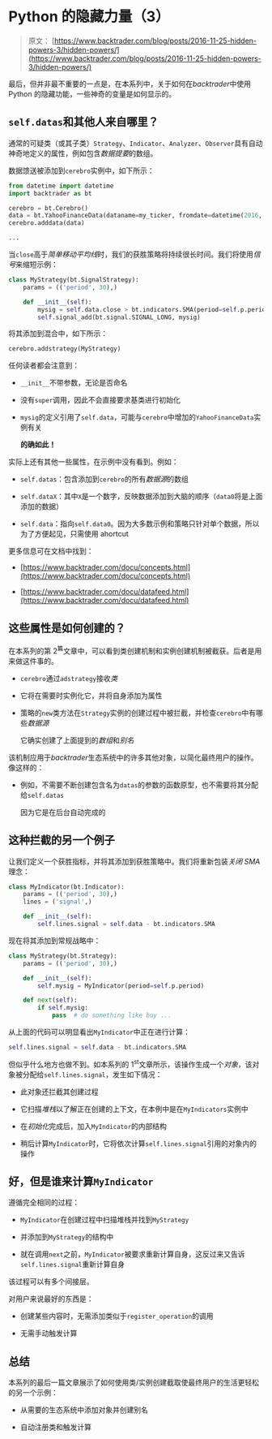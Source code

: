 # Python 的隐藏力量（3）

> 原文： [https://www.backtrader.com/blog/posts/2016-11-25-hidden-powers-3/hidden-powers/](https://www.backtrader.com/blog/posts/2016-11-25-hidden-powers-3/hidden-powers/)

最后，但并非最不重要的一点是，在本系列中，关于如何在*backtrader*中使用 Python 的隐藏功能，一些神奇的变量是如何显示的。

## `self.datas`和其他人来自哪里？

通常的可疑类（或其子类）`Strategy`、`Indicator`、`Analyzer`、`Observer`具有自动神奇地定义的属性，例如包含*数据提要*的数组。

数据馈送被添加到`cerebro`实例中，如下所示：

```py
from datetime import datetime
import backtrader as bt

cerebro = bt.Cerebro()
data = bt.YahooFinanceData(dataname=my_ticker, fromdate=datetime(2016, 1, 1))
cerebro.adddata(data)

... 
```

当`close`高于*简单移动平均线*时，我们的获胜策略将持续很长时间。我们将使用*信号*来缩短示例：

```py
class MyStrategy(bt.SignalStrategy):
    params = (('period', 30),)

    def __init__(self):
        mysig = self.data.close > bt.indicators.SMA(period=self.p.period)
        self.signal_add(bt.signal.SIGNAL_LONG, mysig) 
```

将其添加到混合中，如下所示：

```py
cerebro.addstrategy(MyStrategy) 
```

任何读者都会注意到：

*   `__init__`不带参数，无论是否命名

*   没有`super`调用，因此不会直接要求基类进行初始化

*   `mysig`的定义引用了`self.data`，可能与`cerebro`中增加的`YahooFinanceData`实例有关

    **的确如此！**

实际上还有其他一些属性，在示例中没有看到。例如：

*   `self.datas`：包含添加到`cerebro`的所有*数据源*的数组

*   `self.dataX`：其中`X`是一个数字，反映数据添加到大脑的顺序（`data0`将是上面添加的数据）

*   `self.data`：指向`self.data0`。因为大多数示例和策略只针对单个数据，所以为了方便起见，只需使用 ahortcut

更多信息可在文档中找到：

*   [https://www.backtrader.com/docu/concepts.html](https://www.backtrader.com/docu/concepts.html)

*   [https://www.backtrader.com/docu/datafeed.html](https://www.backtrader.com/docu/datafeed.html)

## 这些属性是如何创建的？

在本系列的第 2<sup>篇</sup>文章中，可以看到类创建机制和实例创建机制被截获。后者是用来做这件事的。

*   `cerebro`通过`adstrategy`接收*类*

*   它将在需要时实例化它，并将自身添加为属性

*   策略的`new`类方法在`Strategy`实例的创建过程中被拦截，并检查`cerebro`中有哪些*数据源*

    它确实创建了上面提到的*数组*和*别名*

该机制应用于*backtrader*生态系统中的许多其他对象，以简化最终用户的操作。像这样的：

*   例如，不需要不断创建包含名为`datas`的参数的函数原型，也不需要将其分配给`self.datas`

    因为它是在后台自动完成的

## 这种拦截的另一个例子

让我们定义一个获胜指标，并将其添加到获胜策略中。我们将重新包装*关闭 SMA*理念：

```py
class MyIndicator(bt.Indicator):
    params = (('period', 30),)
    lines = ('signal',)

    def __init__(self):
        self.lines.signal = self.data - bt.indicators.SMA 
```

现在将其添加到常规战略中：

```py
class MyStrategy(bt.Strategy):
    params = (('period', 30),)

    def __init__(self):
        self.mysig = MyIndicator(period=self.p.period)

    def next(self):
        if self.mysig:
            pass  # do something like buy ... 
```

从上面的代码可以明显看出`MyIndicator`中正在进行计算：

```py
self.lines.signal = self.data - bt.indicators.SMA 
```

但似乎什么地方也做不到。如本系列的 1<sup>st</sup>文章所示，该操作生成一个*对象*，该对象被分配给`self.lines.signal`，发生如下情况：

*   此对象还拦截其创建过程

*   它扫描*堆栈*以了解正在创建的上下文，在本例中是在`MyIndicators`实例中

*   在*初始化*完成后，加入`MyIndicator`的内部结构

*   稍后计算`MyIndicator`时，它将依次计算`self.lines.signal`引用的对象内的操作

## 好，但是谁来计算`MyIndicator`

遵循完全相同的过程：

*   `MyIndicator`在创建过程中扫描堆栈并找到`MyStrategy`

*   并添加到`MyStrategy`的结构中

*   就在调用`next`之前，`MyIndicator`被要求重新计算自身，这反过来又告诉`self.lines.signal`重新计算自身

该过程可以有多个间接层。

对用户来说最好的东西是：

*   创建某些内容时，无需添加类似于`register_operation`的调用

*   无需手动触发计算

## 总结

本系列的最后一篇文章展示了如何使用类/实例创建截取使最终用户的生活更轻松的另一个示例：

*   从需要的生态系统中添加对象并创建别名

*   自动注册类和触发计算